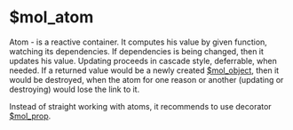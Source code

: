 # $mol_atom

Atom - is a reactive container. It computes his value by given function, watching its dependencies. If dependencies is being changed, then it updates his value. Updating proceeds in cascade style, deferrable, when needed. If a returned value would be a newly created  [$mol_object](../object), then it would be destroyed, when the atom for one reason or another (updating or destroying) would lose the link to it.

Instead of straight working with atoms, it recommends to use decorator [$mol_prop](../prop).
